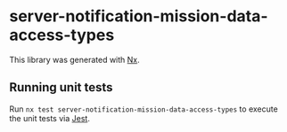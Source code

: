 # server-notification-mission-data-access-types

This library was generated with [Nx](https://nx.dev).

## Running unit tests

Run `nx test server-notification-mission-data-access-types` to execute the unit tests via [Jest](https://jestjs.io).
